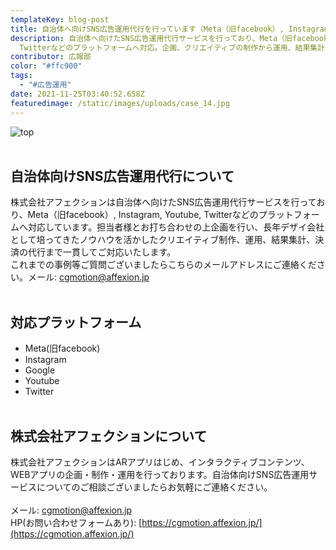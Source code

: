 ```yaml
---
templateKey: blog-post
title: 自治体へ向けSNS広告運用代行を行っています（Meta（旧facebook）, Instagram, Youtube, Twitter ）
description: 自治体へ向けたSNS広告運用代行サービスを行っており、Meta（旧facebook）, Instagram, Youtube,
  Twitterなどのプラットフォームへ対応。企画、クリエイティブの制作から運用、結果集計、決済代行まで一貫して行います。
contributor: 広報部
color: "#ffc900"
tags:
  - "#広告運用"
date: 2021-11-25T03:40:52.658Z
featuredimage: /static/images/uploads/case_14.jpg
---
```

![top](https://firebasestorage.googleapis.com/v0/b/affexion-blog-image.appspot.com/o/sns_ad%2Fcase_14.jpg?alt=media&token=1ab2e320-a61e-48ca-956e-86c8f099b6d4 "laser")<br><br>

## 自治体向けSNS広告運用代行について<br>
株式会社アフェクションは自治体へ向けたSNS広告運用代行サービスを行っており、Meta（旧facebook）, Instagram, Youtube, Twitterなどのプラットフォームへ対応しています。担当者様とお打ち合わせの上企画を行い、長年デザイ会社として培ってきたノウハウを活かしたクリエイティブ制作、運用、結果集計、決済の代行まで一貫してご対応いたします。<br>これまでの事例等ご質問ございましたらこちらのメールアドレスにご連絡ください。メール: cgmotion@affexion.jp<br><br>

## 対応プラットフォーム<br>
- Meta(旧facebook)
- Instagram
- Google
- Youtube
- Twitter
<br><br>

## 株式会社アフェクションについて<br>
株式会社アフェクションはARアプリはじめ、インタラクティブコンテンツ、WEBアプリの企画・制作・運用を行っております。自治体向けSNS広告運用サービスについてのご相談ございましたらお気軽にご連絡ください。<br><br>メール: cgmotion@affexion.jp<br>HP(お問い合わせフォームあり): [https://cgmotion.affexion.jp/](https://cgmotion.affexion.jp/)
